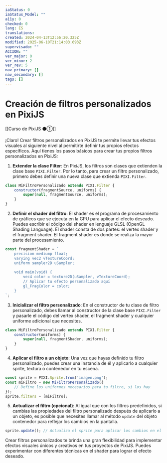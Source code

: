 ```yaml
---
iaStatus: 0
iaStatus_Model: ""
a11y: 0
checked: 0
lang: ES
translations: 
created: 2024-04-13T12:56:20.325Z
modified: 2025-06-10T21:14:03.693Z
supervisado: ""
ACCION: ""
ver_major: 0
ver_minor: 2
ver_rev: 5
nav_primary: []
nav_secondary: []
tags: []
---
```

# Creación de filtros personalizados en PixiJS

[[Curso de PixiJS ⚫①]]

¡Claro! Crear filtros personalizados en PixiJS te permite llevar tus efectos visuales al siguiente nivel al permitirte definir tus propios efectos específicos. Aquí tienes los pasos básicos para crear tus propios filtros personalizados en PixiJS:

1. **Extender la clase Filter**: En PixiJS, los filtros son clases que extienden la clase base `PIXI.Filter`. Por lo tanto, para crear un filtro personalizado, primero debes definir una nueva clase que extienda `PIXI.Filter`.

```javascript
class MiFiltroPersonalizado extends PIXI.Filter {
    constructor(fragmentSource, uniforms) {
        super(null, fragmentSource, uniforms);
    }
}
```

2. **Definir el shader del filtro**: El shader es el programa de procesamiento de gráficos que se ejecuta en la GPU para aplicar el efecto deseado. Puedes escribir el código del shader en lenguaje GLSL (OpenGL Shading Language). El shader consta de dos partes: el vertex shader y el fragment shader. El fragment shader es donde se realiza la mayor parte del procesamiento.

```javascript
const fragmentShader = `
    precision mediump float;
    varying vec2 vTextureCoord;
    uniform sampler2D uSampler;
    
    void main(void) {
        vec4 color = texture2D(uSampler, vTextureCoord);
        // Aplicar tu efecto personalizado aquí
        gl_FragColor = color;
    }
`;
```

3. **Inicializar el filtro personalizado**: En el constructor de tu clase de filtro personalizado, debes llamar al constructor de la clase base `PIXI.Filter` y pasarle el código del vertex shader, el fragment shader y cualquier uniforme adicional que necesites.

```javascript
class MiFiltroPersonalizado extends PIXI.Filter {
    constructor(uniforms) {
        super(null, fragmentShader, uniforms);
    }
}
```

4. **Aplicar el filtro a un objeto**: Una vez que hayas definido tu filtro personalizado, puedes crear una instancia de él y aplicarlo a cualquier sprite, textura o contenedor en tu escena.

```javascript
const sprite = PIXI.Sprite.from('imagen.png');
const miFiltro = new MiFiltroPersonalizado({
    // Define los uniformes necesarios para tu filtro, si los hay
});
sprite.filters = [miFiltro];
```

5. **Actualizar el filtro (opcional)**: Al igual que con los filtros predefinidos, si cambias las propiedades del filtro personalizado después de aplicarlo a un objeto, es posible que necesites llamar al método `update` del objeto contenedor para reflejar los cambios en la pantalla.

```javascript
sprite.update(); // Actualiza el sprite para aplicar los cambios en el filtro
```

Crear filtros personalizados te brinda una gran flexibilidad para implementar efectos visuales únicos y creativos en tus proyectos de PixiJS. Puedes experimentar con diferentes técnicas en el shader para lograr el efecto deseado.